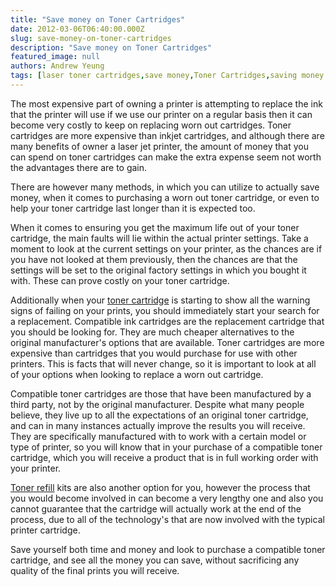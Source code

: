```yaml
---
title: "Save money on Toner Cartridges"
date: 2012-03-06T06:40:00.000Z
slug: save-money-on-toner-cartridges
description: "Save money on Toner Cartridges"
featured_image: null
authors: Andrew Yeung
tags: [laser toner cartridges,save money,Toner Cartridges,saving money tips,Toner Cartridge]
---
```


The most expensive part of owning a printer is attempting to replace the ink that the printer will use if we use our printer on a regular basis then it can become very costly to keep on replacing worn out cartridges. Toner cartridges are more expensive than inkjet cartridges, and although there are many benefits of owner a laser jet printer, the amount of money that you can spend on toner cartridges can make the extra expense seem not worth the advantages there are to gain. 

There are however many methods, in which you can utilize to actually save money, when it comes to purchasing a worn out toner cartridge, or even to help your toner cartridge last longer than it is expected too. 

When it comes to ensuring you get the maximum life out of your toner cartridge, the main faults will lie within the actual printer settings. Take a moment to look at the current settings on your printer, as the chances are if you have not looked at them previously, then the chances are that the settings will be set to the original factory settings in which you bought it with. These can prove costly on your toner cartridge.

Additionally when your [toner cartridge](https://www.comboink.com/) is starting to show all the warning signs of failing on your prints, you should immediately start your search for a replacement. Compatible ink cartridges are the replacement cartridge that you should be looking for. They are much cheaper alternatives to the original manufacturer's options that are available. Toner cartridges are more expensive than cartridges that you would purchase for use with other printers. This is facts that will never change, so it is important to look at all of your options when looking to replace a worn out cartridge.

Compatible toner cartridges are those that have been manufactured by a third party, not by the original manufacturer. Despite what many people believe, they live up to all the expectations of an original toner cartridge, and can in many instances actually improve the results you will receive. They are specifically manufactured with to work with a certain model or type of printer, so you will know that in your purchase of a compatible toner cartridge, which you will receive a product that is in full working order with your printer. 

[Toner refill](https://www.comboink.com/) kits are also another option for you, however the process that you would become involved in can become a very lengthy one and also you cannot guarantee that the cartridge will actually work at the end of the process, due to all of the technology's that are now involved with the typical printer cartridge. 

Save yourself both time and money and look to purchase a compatible toner cartridge, and see all the money you can save, without sacrificing any quality of the final prints you will receive.